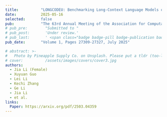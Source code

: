 ```yaml
---
title:          "LONGCODEU: Benchmarking Long-Context Language Models on Long Code Understanding"
date:           2025-05-16
selected:       false
pub:            "The 63rd Annual Meeting of the Association for Computational Linguistics (ACL 2025)"
# pub_pre:        "Submitted to "
# pub_post:       'Under review.'
# pub_last:       ' <span class="badge badge-pill badge-publication badge-success">CCF-A</span>'
pub_date:       "Volume 1, Pages 27309-27327, July 2025"

# abstract: >-
#   Photo by Pineapple Supply Co. on Unsplash. Please put a tldr (too-long-didnt-read, 1~2 sentences) of your publication here. It is not recommended to put the actual abstract here because it is usually too long to fit in. $\LaTeX$ is supported. $a=b+c$.
# cover:          /assets/images/covers/cover3.jpg
authors:
  - Jia Li (Female)
  - Xuyuan Guo
  - Lei Li
  - Kechi Zhang
  - Ge Li
  - Jia Li
  - et al.
links:
  Paper: https://arxiv.org/pdf/2503.04359
---
```

